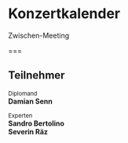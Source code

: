 <!-- .slide: class="intro" -->
<div>
  <h1>Konzertkalender</h1>

  <p>Zwischen-Meeting</p>
</div>

===

<!-- .slide: class="left" -->

## Teilnehmer

<small>Diplomand</small><br>
<strong>Damian Senn</strong>

<small>Experten</small></br>
<strong>Sandro Bertolino</strong><br>
<strong>Severin Räz</strong>
